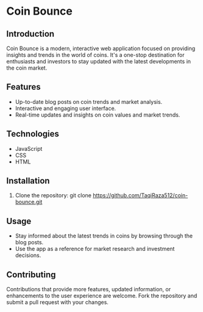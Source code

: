 # Coin Bounce

## Introduction
Coin Bounce is a modern, interactive web application focused on providing insights and trends in the world of coins. It's a one-stop destination for enthusiasts and investors to stay updated with the latest developments in the coin market.

## Features
- Up-to-date blog posts on coin trends and market analysis.
- Interactive and engaging user interface.
- Real-time updates and insights on coin values and market trends.

## Technologies
- JavaScript
- CSS
- HTML

## Installation
1. Clone the repository: git clone https://github.com/TaqiRaza512/coin-bounce.git

## Usage
- Stay informed about the latest trends in coins by browsing through the blog posts.
- Use the app as a reference for market research and investment decisions.

## Contributing
Contributions that provide more features, updated information, or enhancements to the user experience are welcome. Fork the repository and submit a pull request with your changes.
